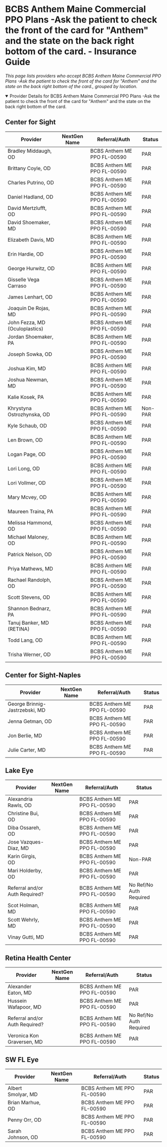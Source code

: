 # BCBS Anthem Maine Commercial PPO Plans -Ask the patient to check the front of the card for "Anthem" and the state on the back right bottom of the card. - Insurance Guide

*This page lists providers who accept BCBS Anthem Maine Commercial PPO Plans -Ask the patient to check the front of the card for "Anthem" and the state on the back right bottom of the card., grouped by location.*

<details open><summary>Provider Details for BCBS Anthem Maine Commercial PPO Plans -Ask the patient to check the front of the card for "Anthem" and the state on the back right bottom of the card.</summary>

## Center for Sight

| Provider | NextGen Name | Referral/Auth | Status |
|----------|-------------|--------------|--------|
| Bradley Middaugh, OD |  | BCBS Anthem ME PPO FL-00590 | PAR |
| Brittany Coyle, OD |  | BCBS Anthem ME PPO FL-00590 | PAR |
| Charles Putrino, OD |  | BCBS Anthem ME PPO FL-00590 | PAR |
| Daniel Hadland, OD |  | BCBS Anthem ME PPO FL-00590 | PAR |
| David Mertzlufft, OD |  | BCBS Anthem ME PPO FL-00590 | PAR |
| David Shoemaker, MD |  | BCBS Anthem ME PPO FL-00590 | PAR |
| Elizabeth Davis, MD |  | BCBS Anthem ME PPO FL-00590 | PAR |
| Erin Hardie, OD |  | BCBS Anthem ME PPO FL-00590 | PAR |
| George Hurwitz, OD |  | BCBS Anthem ME PPO FL-00590 | PAR |
| Gisselle Vega Carraso |  | BCBS Anthem ME PPO FL-00590 | PAR |
| James Lenhart, OD |  | BCBS Anthem ME PPO FL-00590 | PAR |
| Joaquin De Rojas, MD |  | BCBS Anthem ME PPO FL-00590 | PAR |
| John Fezza, MD (Oculoplastics) |  | BCBS Anthem ME PPO FL-00590 | PAR |
| Jordan Shoemaker, PA |  | BCBS Anthem ME PPO FL-00590 | PAR |
| Joseph Sowka, OD |  | BCBS Anthem ME PPO FL-00590 | PAR |
| Joshua Kim, MD |  | BCBS Anthem ME PPO FL-00590 | PAR |
| Joshua Newman, MD |  | BCBS Anthem ME PPO FL-00590 | PAR |
| Kalie Kosek, PA |  | BCBS Anthem ME PPO FL-00590 | PAR |
| Khrystyna Ostrozhynska, OD |  | BCBS Anthem ME PPO FL-00590 | Non-PAR |
| Kyle Schaub, OD |  | BCBS Anthem ME PPO FL-00590 | PAR |
| Len Brown, OD |  | BCBS Anthem ME PPO FL-00590 | PAR |
| Logan Page, OD |  | BCBS Anthem ME PPO FL-00590 | PAR |
| Lori Long, OD |  | BCBS Anthem ME PPO FL-00590 | PAR |
| Lori Vollmer, OD |  | BCBS Anthem ME PPO FL-00590 | PAR |
| Mary Mcvey, OD |  | BCBS Anthem ME PPO FL-00590 | PAR |
| Maureen Traina, PA |  | BCBS Anthem ME PPO FL-00590 | PAR |
| Melissa Hammond, OD |  | BCBS Anthem ME PPO FL-00590 | PAR |
| Michael Maloney, OD |  | BCBS Anthem ME PPO FL-00590 | PAR |
| Patrick Nelson, OD |  | BCBS Anthem ME PPO FL-00590 | PAR |
| Priya Mathews, MD |  | BCBS Anthem ME PPO FL-00590 | PAR |
| Rachael Randolph, OD |  | BCBS Anthem ME PPO FL-00590 | PAR |
| Scott Stevens, OD |  | BCBS Anthem ME PPO FL-00590 | PAR |
| Shannon Bednarz, PA |  | BCBS Anthem ME PPO FL-00590 | PAR |
| Tanuj Banker, MD (RETINA) |  | BCBS Anthem ME PPO FL-00590 | PAR |
| Todd Lang, OD |  | BCBS Anthem ME PPO FL-00590 | PAR |
| Trisha Werner, OD |  | BCBS Anthem ME PPO FL-00590 | PAR |

## Center for Sight-Naples

| Provider | NextGen Name | Referral/Auth | Status |
|----------|-------------|--------------|--------|
| George Brinnig-Jastrzebski, MD |  | BCBS Anthem ME PPO FL-00590 | PAR |
| Jenna Getman, OD |  | BCBS Anthem ME PPO FL-00590 | PAR |
| Jon Berlie, MD |  | BCBS Anthem ME PPO FL-00590 | PAR |
| Julie Carter, MD |  | BCBS Anthem ME PPO FL-00590 | PAR |

## Lake Eye 

| Provider | NextGen Name | Referral/Auth | Status |
|----------|-------------|--------------|--------|
| Alexandria Rawls, OD |  | BCBS Anthem ME PPO FL-00590 | PAR |
| Christine Bui, OD |  | BCBS Anthem ME PPO FL-00590 | PAR |
| Diba Ossareh, OD |  | BCBS Anthem ME PPO FL-00590 | PAR |
| Jose Vazques-Diaz, MD |  | BCBS Anthem ME PPO FL-00590 | PAR |
| Karin Girgis, OD |  | BCBS Anthem ME PPO FL-00590 | Non-PAR |
| Mari Holderby, OD |  | BCBS Anthem ME PPO FL-00590 | PAR |
| Referral and/or Auth Required? |  | BCBS Anthem ME PPO FL-00590 | No Ref/No Auth Required |
| Scot Holman, MD |  | BCBS Anthem ME PPO FL-00590 | PAR |
| Scott Wehrly, MD |  | BCBS Anthem ME PPO FL-00590 | PAR |
| Vinay Gutti, MD |  | BCBS Anthem ME PPO FL-00590 | PAR |

## Retina Health Center

| Provider | NextGen Name | Referral/Auth | Status |
|----------|-------------|--------------|--------|
| Alexander Eaton, MD |  | BCBS Anthem ME PPO FL-00590 | PAR |
| Hussein Wafapoor, MD |  | BCBS Anthem ME PPO FL-00590 | PAR |
| Referral and/or Auth Required? |  | BCBS Anthem ME PPO FL-00590 | No Ref/No Auth Required |
| Veronica Kon Graversen, MD |  | BCBS Anthem ME PPO FL-00590 | PAR |

## SW FL Eye

| Provider | NextGen Name | Referral/Auth | Status |
|----------|-------------|--------------|--------|
| Albert Smolyar, MD |  | BCBS Anthem ME PPO FL-00590 | PAR |
| Brian Marhue, OD |  | BCBS Anthem ME PPO FL-00590 | PAR |
| Penny Orr, OD |  | BCBS Anthem ME PPO FL-00590 | PAR |
| Sarah Johnson, OD |  | BCBS Anthem ME PPO FL-00590 | PAR |

</details>

